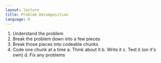 ```yaml
---
layout: lecture
title: Problem Decomposition
language: R
---
```


1. Understand the problem
2. Break the problem down into a few pieces
3. Break those pieces into codeable chunks
4. Code one chunk at a time
    a. Think about it
    b. Write it
	c. Test it (on it's own)
	d. Fix any problems


